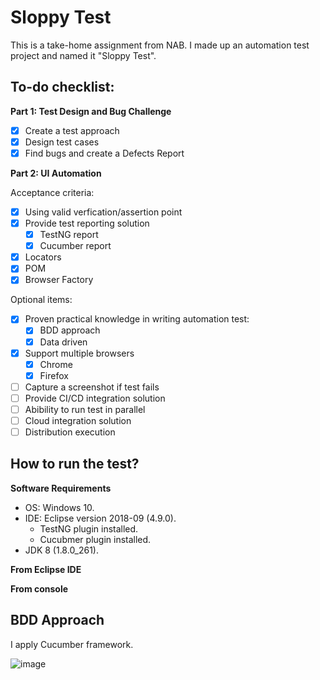 # Sloppy Test
This is a take-home assignment from NAB. I made up an automation test project and named it "Sloppy Test".

## To-do checklist:
**Part 1: Test Design and Bug Challenge**
- [x] Create a test approach
- [x] Design test cases
- [x] Find bugs and create a Defects Report

**Part 2: UI Automation**

Acceptance criteria:
- [x] Using valid verfication/assertion point
- [x] Provide test reporting solution
  - [x] TestNG report
  - [x] Cucumber report
- [x] Locators
- [x] POM
- [x] Browser Factory

Optional items:
- [x] Proven practical knowledge in writing automation test:
  - [x] BDD approach
  - [x] Data driven
- [x] Support multiple browsers
  - [x] Chrome
  - [x] Firefox
- [ ] Capture a screenshot if test fails
- [ ] Provide CI/CD integration solution
- [ ] Abibility to run test in parallel
- [ ] Cloud integration solution
- [ ] Distribution execution

## How to run the test?
**Software Requirements**
* OS: Windows 10.
* IDE: Eclipse version 2018-09 (4.9.0).
    * TestNG plugin installed.
    * Cucubmer plugin installed.
* JDK 8 (1.8.0_261).

**From Eclipse IDE**

**From console**

## BDD Approach
I apply Cucumber framework. 

![image](https://user-images.githubusercontent.com/22786385/115146698-c74efd00-a081-11eb-9dbc-f6697d05d96a.png)
